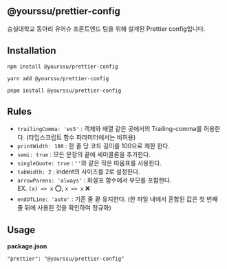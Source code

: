 ## @yourssu/prettier-config

숭실대학교 동아리 유어슈 프론트엔드 팀을 위해 설계된 Prettier config입니다.

## Installation

```
npm install @yourssu/prettier-config

yarn add @yourssu/prettier-config

pnpm install @yourssu/prettier-config
```

## Rules

- `trailingComma: 'es5'` : 객체와 배열 같은 곳에서의 Trailing-comma를 허용한다. (타입스크립트 함수 파라미터에서는 비허용)
- `printWidth: 100` : 한 줄 당 코드 길이를 100으로 제한 한다.
- `semi: true` : 모든 문장의 끝에 세미콜론을 추가한다.
- `singleQuote: true` : `''`와 같은 작은 따옴표를 사용한다.
- `tabWidth: 2` : indent의 사이즈를 2로 설정한다.
- `arrowParens: 'always'` : 화살표 함수에서 부모를 포함한다.<br/>
  EX. `(x) => x` ⭕️, `x => x` ❌
- `endOfLine: 'auto'` : 기존 줄 끝 유지한다. (한 파일 내에서 혼합된 값은 첫 번째 줄 뒤에 사용된 것을 확인하여 정규화)

## Usage

**package.json**

```
"prettier": "@yourssu/prettier-config"
```